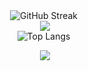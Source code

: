 <div align="center">
  <img src="http://github-readme-streak-stats.herokuapp.com?user=LeovanGit&theme=dark&background=000000)" title="GitHub Streak" alt="GitHub Streak"/>&nbsp;
</div>

<div align="center">
<a href="https://visitcount.itsvg.in">
  <img src="https://visitcount.itsvg.in/api?id=LeovanGit&label=Profile%20Views%20(last%207%20days)&color=12&icon=5&pretty=false" />
</a>
</div>

<div align="center">
  <img src="https://github-readme-stats.vercel.app/api/top-langs/?username=LeovanGit&layout=compact&theme=vision-friendly-dark" title="Top Langs" alt="Top Langs"/>&nbsp;
</div>

<p align="center">
  <a href="https://skillicons.dev">
    <img src="https://skillicons.dev/icons?i=windows,linux,arch,bash,regex,emacs,visualstudio,vscode,git,github,gitlab,c,cpp,cmake,py,unreal,blender,md,stackoverflow" />
  </a>
</p>
